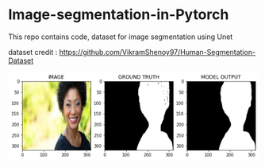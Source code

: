 # Image-segmentation-in-Pytorch
This repo contains code, dataset for image segmentation using Unet

dataset credit : https://github.com/VikramShenoy97/Human-Segmentation-Dataset

![output](output.png)
